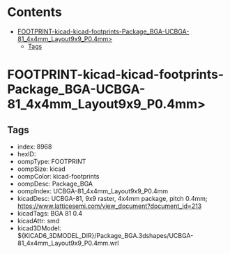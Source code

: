 



Contents
========

* [FOOTPRINT-kicad-kicad-footprints-Package_BGA-UCBGA-81_4x4mm_Layout9x9_P0.4mm>](#footprint-kicad-kicad-footprints-package_bga-ucbga-81_4x4mm_layout9x9_p04mm)
	* [Tags](#tags)

# FOOTPRINT-kicad-kicad-footprints-Package_BGA-UCBGA-81_4x4mm_Layout9x9_P0.4mm>

## Tags

- index: 8968
- hexID: 
- oompType: FOOTPRINT
- oompSize: kicad
- oompColor: kicad-footprints
- oompDesc: Package_BGA
- oompIndex: UCBGA-81_4x4mm_Layout9x9_P0.4mm
- kicadDesc: UCBGA-81, 9x9 raster, 4x4mm package, pitch 0.4mm; https://www.latticesemi.com/view_document?document_id=213
- kicadTags: BGA 81 0.4
- kicadAttr: smd
- kicad3DModel: ${KICAD6_3DMODEL_DIR}/Package_BGA.3dshapes/UCBGA-81_4x4mm_Layout9x9_P0.4mm.wrl
